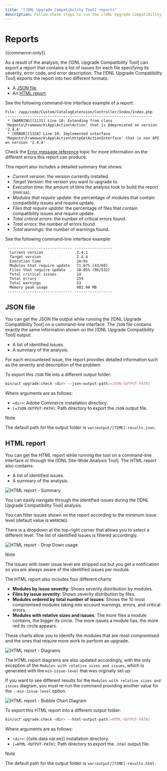```yaml
---
title: "[!DNL Upgrade Compatibility Tool] reports"
description: Follow these steps to run the [!DNL Upgrade Compatibility Tool] on your Adobe Commerce project.
---
```


# Reports

{{commerce-only}}

As a result of the analysis, the [!DNL Upgrade Compatibility Tool] can export a report that contains a list of issues for each file specifying its severity, error code, and error description. The [!DNL Upgrade Compatibility Tool] exports the report into two different formats:

- A [JSON file](reports.md#json-file).
- An [HTML report](reports.md#html-report).

See the following command-line interface example of a report:

```terminal
File: /app/code/Custom/CatalogExtension/Controller/Index/Index.php
------------------------------------------------------------------
 * [WARNING][1131] Line 10: Extending from class 'Magento\Framework\App\Action\Action' that is @deprecated on version '2.4.4'
 * [ERROR][1328] Line 10: Implemented interface 'Magento\Framework\App\Action\HttpGetActionInterface' that is non API on version '2.4.4'
```

Check the [Error message reference](../upgrade-compatibility-tool/error-messages.md) topic for more information on the different errors this report can produce.

This report also includes a detailed summary that shows:

- *Current version*: the version currently installed.
- *Target Version*: the version you want to upgrade to.
- *Execution time*: the amount of time the analysis took to build the report (mm:ss).
- *Modules that require update*: the percentage of modules that contain compatibility issues and require update.
- *Files that require update*: the percentage of files that contain compatibility issues and require update.
- *Total critical errors*: the number of critical errors found.
- *Total errors*: the number of errors found.
- *Total warnings*: the number of warnings found.

See the following command-line interface example:

```terminal
 ----------------------------- ----------------- 
  Current version               2.4.1            
  Target version                2.4.4            
  Execution time                1m:8s            
  Modules that require update   71.67% (43/60)   
  Files that require update     18.05% (96/532)  
  Total critical issues         24               
  Total errors                  159              
  Total warnings                53               
  Memory peak usage             902.00 MB        
 ----------------------------- ----------------- 
```

## JSON file

You can get the JSON file output while running the [!DNL Upgrade Compatibility Tool] on a command-line interface. The `JSON` file contains exactly the same information shown on the [!DNL Upgrade Compatibility Tool] output:

- A list of identified issues.
- A summary of the analysis.

For each encountered issue, the report provides detailed information such as the severity and description of the problem.

To export this `JSON` file into a different output folder:

```bash
bin/uct upgrade:check <dir> --json-output-path[=JSON-OUTPUT-PATH]
```

Where arguments are as follows:

- `<dir>`: Adobe Commerce installation directory.
- `[=JSON-OUTPUT-PATH]`: Path directory to export the `JSON` output file.

>[!NOTE]
>
> The default path for the output folder is `var/output/[TIME]-results.json`.

## HTML report

You can get the HTML report while running the tool on a command-line interface or through the [!DNL Site-Wide Analysis Tool]. The HTML report also contains:

- A list of identified issues.
- A summary of the analysis.

![HTML report - Summary](../../assets/upgrade-guide/uct-html-summary.png)

You can easily navigate through the identified issues during the [!DNL Upgrade Compatibility Tool] analysis.

You can filter issues shown on the report according to the minimum issue level (default value is `WARNING`).

There is a dropdown at the top-right corner that allows you to select a different level. The list of identified issues is filtered accordingly.

![HTML report - Drop Down usage](../../assets/upgrade-guide/uct-html-filtered-issues-list.png)

>[!NOTE]
>
> The issues with lower issue level are stripped out but you get a notification so you are always aware of the identified issues per module. 

The HTML report also includes four different charts:

- **Modules by issue severity**: Shows severity distribution by modules.
- **Files by issue severity**: Shows severity distribution by files.
- **Modules ordered by total number of issues**: Shows the 10 most compromised modules taking into account warnings, errors, and critical errors.
- **Modules with relative sizes and issues**: The more files a module contains, the bigger its circle. The more issues a module has, the more red its circle appears.

These charts allow you to identify the modules that are most compromised and the ones that require more work to perform an upgrade.

![HTML report - Diagrams](../../assets/upgrade-guide/uct-html-diagrams.png)

The HTML report diagrams are also updated accordingly, with the only exception of the `Modules with relative sizes and issues`, which is generated with the `min-issue-level` that was orginally set up. 

If you want to see different results for the `Modules with relative sizes and issues` diagram, you must re-run the command providing another value for the `--min-issue-level` option.

![HTML report - Bubble Chart Diagram](../../assets/upgrade-guide/uct-html-filtered-diagrams.png)

To export this HTML report into a different output folder:

```bash
bin/uct upgrade:check <dir> --html-output-path[=HTML-OUTPUT-PATH]
```

Where arguments are as follows:

- `<dir>`: {{site.data.var.ee}} installation directory.
- `[=HTML-OUTPUT-PATH]`: Path directory to export the `.html` output file.

>[!NOTE]
>
> The default path for the output folder is `var/output/[TIME]-results.html`.
